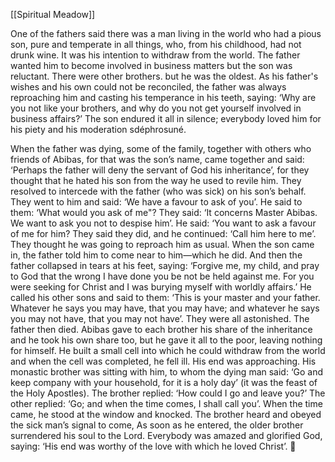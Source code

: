 [[Spiritual Meadow]]
 
One of the fathers said there was a man living in the world who had a pious son, pure and temperate in all things, who, from his childhood, had not drunk wine. It was his intention to withdraw from the world. The father wanted him to become involved in business matters but the son was reluctant. There were other brothers. but he was the oldest. As his father's wishes and his own could not be reconciled, the father was always reproaching him and casting his temperance in his teeth, saying: ‘Why are you not like your brothers, and why do you not get yourself involved in business affairs?’ The son endured it all in silence; everybody loved him for his piety and his moderation sdéphrosuné.  
 
When the father was dying, some of the family, together with others who friends of Abibas, for that was the son’s name, came together and said: ‘Perhaps the father will deny the servant of God his inheritance’, for they thought that he hated his son from the way he used to revile him. They resolved to intercede with the father (who was sick) on his son’s behalf. They went to him and said: ‘We have a favour to ask of you’. He said to them: ‘What would you ask of me"? They said: ‘It concerns Master Abibas. We want to ask you not to despise him’. He said: ‘You want to ask a favour of me for him? They said they did, and he continued: ‘Call him here to me’. They thought he was going to reproach him as usual. When the son came in, the father told him to come near to him—which he did. And then the father collapsed in tears at his feet, saying: ‘Forgive me, my child, and pray to God that the wrong I have done you be not be held against me. For you were seeking for Christ and I was burying myself with worldly affairs.’ He called his other sons and said to them: ‘This is your master and your father. Whatever he says you may have, that you may have; and whatever he says you may not have, that you may not have’. They were all astonished. The father then died. Abibas gave to each brother his share of the inheritance and he took his own share too, but he gave it all to the poor, leaving nothing for himself. He built a small cell into which he could withdraw from the world and when the cell was completed, he fell ill. His end was approaching. His monastic brother was sitting with him, to whom the dying man said: ‘Go and keep company with your household, for it is a holy day’ (it was the feast of the Holy Apostles). The brother replied: ‘How could I go and leave you?’ The other replied: ‘Go; and when the time comes, I shall call you’. When the time came, he stood at the window and knocked. The brother heard and obeyed the sick man’s signal to come, As soon as he entered, the older brother surrendered his soul to the Lord. Everybody was amazed and glorified God, saying: ‘His end was worthy of the love with which he loved Christ’.  
